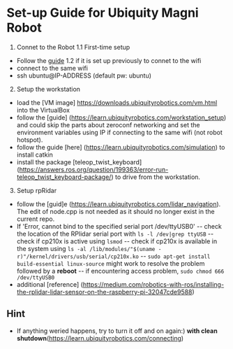 # Set-up Guide for Ubiquity Magni Robot

1. Connet to the Robot 
1.1 First-time setup
- Follow the [guide](https://learn.ubiquityrobotics.com/connecting) 
1.2 if it is set up previously to connet to the wifi
- connect to the same wifi
- ssh ubuntu@IP-ADDRESS (default pw: ubuntu)

2. Setup the workstation
- load the [VM image] https://downloads.ubiquityrobotics.com/vm.html into the VirtualBox
- follow the [guide] (https://learn.ubiquityrobotics.com/workstation_setup) and could skip the parts about zeroconf networking and set the environment variables using IP if connecting to the same wifi (not robot hotspot). 
- follow the guide [here] (https://learn.ubiquityrobotics.com/simulation) to install catkin
- install the package [teleop_twist_keyboard] (https://answers.ros.org/question/199363/error-run-teleop_twist_keyboard-package/) to drive from the workstation. 

3. Setup rpRidar
- follow the [guid]e (https://learn.ubiquityrobotics.com/lidar_navigation). The edit of node.cpp is not needed as it should no longer exist in the current repo.
- If 'Error, cannot bind to the specified serial port /dev/ttyUSB0'
-- check the location of the RPlidar serial port with `ls -l /dev|grep ttyUSB`
-- check if cp210x is active using `lsmod`
-- check if cp210x is available in the system using `ls -al /lib/modules/"$(uname -r)"/kernel/drivers/usb/serial/cp210x.ko`
-- `sudo apt-get install build-essential linux-source` might work to resolve the problem followed by a **reboot**
-- if encountering access problem, `sudo chmod 666 /dev/ttyUSB0`
- additional [reference] (https://medium.com/robotics-with-ros/installing-the-rplidar-lidar-sensor-on-the-raspberry-pi-32047cde9588)

## Hint
- If anything weried happens, try to turn it off and on again:) **with clean shutdown**(https://learn.ubiquityrobotics.com/connecting)
